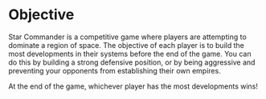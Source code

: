 # Objective

Star Commander is a competitive game where players are attempting to dominate a region of space. The objective of each player is to build the most developments in their systems before the end of the game. You can do this by building a strong defensive position, or by being aggressive and preventing your opponents from establishing their own empires.

At the end of the game, whichever player has the most developments wins!